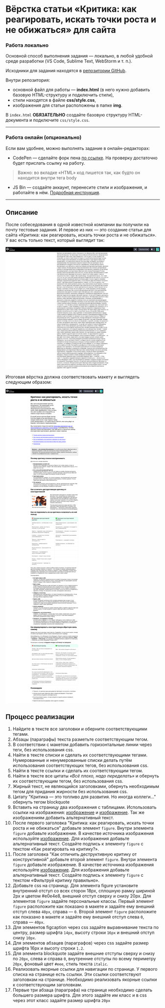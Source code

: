 # Вёрстка статьи «Критика: как реагировать, искать точки роста и не обижаться» для сайта

### Работа локально

Основной способ выполнения задания — локально, в любой удобной среде разработки (VS Code, Sublime Text, WebStorm и т. п.).

Исходники для задания находятся в [репозитории GitHub](https://github.com/Dazonator/netology-new-content-tags).

Внутри репозитория:
- основной файл для работы — **index.html** (в него нужно добавить базовую HTML-структуру и подключить стили),
- стили находятся в файле **css/style.css**,
- изображения для статьи расположены в папке **img**.

В `index.html` **ОБЯЗАТЕЛЬНО** создайте базовую структуру HTML-документа и подключите `css/style.css`.

---

### Работа онлайн (опционально)

Если вам удобнее, можно выполнять задание в онлайн-редакторах:

- CodePen — сделайте форк пена [по ссылке](https://codepen.io/Traktaran/pen/yyYZYMg). На проверку достаточно будет прислать ссылку на работу. 
>Важно: во вкладке «HTML» код пишется так, как будто он находится внутри тега body
- JS Bin — создайте аккаунт, перенесите стили и изображения, и работайте в нём. [Подробная инструкция](https://github.com/netology-code/guides/tree/master/jsbin).

---

## Описание

После собеседования в одной известной компании вы получили на почту тестовые задания. И первое из них &mdash; это создание статьи для сайта «Критика: как реагировать, искать точки роста и не обижаться». У вас есть только текст, который выглядит так:

![](https://raw.githubusercontent.com/Dazonator/netology-new-content-tags/refs/heads/main/img/screencapture-codepen-43.png)

Итоговая вёрстка должна соответствовать макету и выглядеть следующим образом:

![](https://raw.githubusercontent.com/Dazonator/netology-new-content-tags/refs/heads/main/img/screencapture-codepen-54.png)

## Процесс реализации

1. Найдите в тексте все заголовки и оберните соответствующими тегами.
2. Абзацы (параграфы) текста разметьте соответствующим тегом.
3. В соответствии с макетом добавить горизонтальные линии через теги, без использования css. 
4. Найти в тексте списки и сделать их соответствующими тегами. Нумерованные и ненумерованные списки делать путём использования соответствующих тегов, без использования css. 
5. Найти в тексте ссылки и сделать их соответствующим тегом. 
6. Найти в тексте все цитаты _«Всё плохо, надо переделать»_ и обернуть их соответствующим тегом, без использования css. 
7. Жирный текст, не являющийся заголовками, обернуть необходимым тегом для придания жирности без использования css. 
8. Цитату "Критика — это топливо для развития. Но иногда коллеги..." обернуть тегом blockquote 
9. Вставить на страницу два изображения с таблицами. Использовать ссылки на изображения: [изображение](https://raw.githubusercontent.com/Dazonator/netology-new-content-tags/refs/heads/main/img/img-table-first.png) и [изображение](https://raw.githubusercontent.com/Dazonator/netology-new-content-tags/refs/heads/main/img/img-table-second.png). Так же изображениям добавить альтернативный текст. 
10. После первого заголовка "Критика: как реагировать, искать точки роста и не обижаться" добавьте элемент `figure`. Внутри элемента `figure` добавьте изображение. В качестве источника изображения используйте [изображение](https://raw.githubusercontent.com/Dazonator/netology-new-content-tags/refs/heads/main/img/figure-first.jpg). Для изображения добавьте альтернативный текст. Создайте подпись к элементу `figure` с текстом «Как реагировать на критику?». 
11. После заголовка "Как отличить деструктивную критику от конструктивной" добавьте второй элемент `figure`. Внутри элемента `figure` добавьте изображение. В качестве источника изображения используйте [изображение](https://raw.githubusercontent.com/Dazonator/netology-new-content-tags/refs/heads/main/img/figure-second.png). Для изображения добавьте альтернативный текст. Создайте подпись к элементу `figure` с текстом «Фильтруй критику правильно». 
12. Добавьте css на страницу. Для элемента figure установите внутренний отступ со всех сторон 18px, сплошную рамку шириной 2px и цветом #e0e4e8, внешний отступ сверху и снизу 20px. Для элементов `figure` задайте персональные классы. Первый элемент `figure` расположите как показано в макете и задайте ему внешний отступ слева `40px`, справа — `0`. Второй элемент `figure` расположите как показано в макете и задайте ему внешний отступ слева `0`, справа — `40px`. 
13. Для элементов figcaption через css задайте выравнивание текста по центру, размер шрифта `14px`, высоту строки `16px` и внешний отступ снизу `10px`. 
14. Для элементов абзацев (параграфов) через css задайте размер шрифта 16px и высоту строки `1.2`. 
15. Для элемента blockquote задайте внешние отступы сверху и снизу по `20px`, слева и справа `0`, внутренние отступы по всему периметру `20px`, фоновый цвет `#eee`, стиль текста `italic`. 
16. Реализовать якорные ссылки для навигации по странице. У первого списка на странице есть ссылки. Эти ссылки соответствуют заголовкам на странице. Необходимо реализовать якорные ссылки к соответствующим заголовкам. 
17. Первые три абзаца (параграфа) на странице необходимо сделать большего размера шрифта. Для этого задайте им класс и в css через этот класс задайте размер шрифта `20px` 

